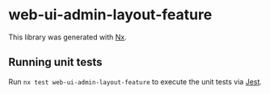# web-ui-admin-layout-feature

This library was generated with [Nx](https://nx.dev).

## Running unit tests

Run `nx test web-ui-admin-layout-feature` to execute the unit tests via [Jest](https://jestjs.io).

